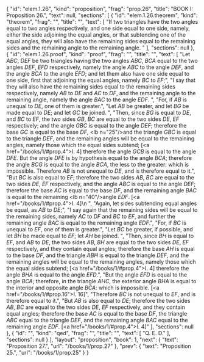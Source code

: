 {
  "id": "elem.1.26",
  "kind": "proposition",
  "frag": "prop.26",
  "title": "BOOK I: Proposition 26.",
  "text": null,
  "sections": [
    {
      "id": "elem.1.26.theorem",
      "kind": "theorem",
      "frag": "",
      "title": "",
      "text": [
        "If two triangles have the two angles equal to two angles respectively, and one side equal to one side, namely, either the side adjoining the equal angles, or that subtending one of the equal angles, they will also have the remaining sides equal to the remaining sides and the remaining angle to the remaining angle. "
      ],
      "sections": null
    },
    {
      "id": "elem.1.26.proof",
      "kind": "proof",
      "frag": "",
      "title": "",
      "text": [
        "Let <var>ABC</var>, <var>DEF</var> be two triangles having the two angles <var>ABC</var>, <var>BCA</var> equal to the two angles <var>DEF</var>, <var>EFD</var> respectively, namely the angle <var>ABC</var> to the angle <var>DEF</var>, and the angle <var>BCA</var> to the angle <var>EFD</var>; and let them also have one side equal to one side, first that adjoining the equal angles, namely <var>BC</var> to <var>EF</var>;",
        "I say that they will also have the remaining sides equal to the remaining sides respectively, namely <var>AB</var> to <var>DE</var> and <var>AC</var> to <var>DF</var>, and the remaining angle to the remaining angle, namely the angle <var>BAC</var> to the angle <var>EDF</var>. ",
        "For, if <var>AB</var> is unequal to <var>DE</var>, one of them is greater.",
        "Let <var>AB</var> be greater, and let <var>BG</var> be made equal to <var>DE</var>; and let <var>GC</var> be joined. ",
        "Then, since <var>BG</var> is equal to <var>DE</var>, and <var>BC</var> to <var>EF</var>, the two sides <var>GB</var>, <var>BC</var> are equal to the two sides <var>DE</var>, <var>EF</var> respectively; and the angle <var>GBC</var> is equal to the angle <var>DEF</var>; therefore the base <var>GC</var> is equal to the base <var>DF</var>, <lb n=\"25\"/>and the triangle <var>GBC</var> is equal to the triangle <var>DEF</var>, and the remaining angles will be equal to the remaining angles, namely those which the equal sides subtend; [<a href=\"/books/1/#prop.4\">I. 4</a>] therefore the angle <var>GCB</var> is equal to the angle <var>DFE</var>. But the angle <var>DFE</var> is by hypothesis equal to the angle <var>BCA</var>; therefore the angle <var>BCG</var> is equal to the angle <var>BCA</var>, the less to the greater: which is impossible. Therefore <var>AB</var> is not unequal to <var>DE</var>, and is therefore equal to it.",
        "But <var>BC</var> is also equal to <var>EF</var>; therefore the two sides <var>AB</var>, <var>BC</var> are equal to the two sides <var>DE</var>, <var>EF</var> respectively, and the angle <var>ABC</var> is equal to the angle <var>DEF</var>; therefore the base <var>AC</var> is equal to the base <var>DF</var>, and the remaining angle <var>BAC</var> is equal to the remaining <lb n=\"40\"/>angle <var>EDF</var>. [<a href=\"/books/1/#prop.4\">I. 4</a>]\n        ",
        "Again, let sides subtending equal angles be equal, as <var>AB</var> to <var>DE</var>;",
        "I say again that the remaining sides will be equal to the remaining sides, namely <var>AC</var> to <var>DF</var> and <var>BC</var> to <var>EF</var>, and further the remaining angle <var>BAC</var> is equal to the remaining angle <var>EDF</var>.",
        "For, if <var>BC</var> is unequal to <var>EF</var>, one of them is greater.",
        "Let <var>BC</var> be greater, if possible, and let <var>BH</var> be made equal to <var>EF</var>; let <var>AH</var> be joined. ",
        "Then, since <var>BH</var> is equal to <var>EF</var>, and <var>AB</var> to <var>DE</var>, the two sides <var>AB</var>, <var>BH</var> are equal to the two sides <var>DE</var>, <var>EF</var> respectively, and they contain equal angles; therefore the base <var>AH</var> is equal to the base <var>DF</var>, and the triangle <var>ABH</var> is equal to the triangle <var>DEF</var>, and the remaining angles will be equal to the remaining angles, namely those which the equal sides subtend; [<a href=\"/books/1/#prop.4\">I. 4</a>] therefore the angle <var>BHA</var> is equal to the angle <var>EFD</var>.",
        "But the angle <var>EFD</var> is equal to the angle <var>BCA</var>; therefore, in the triangle <var>AHC</var>, the exterior angle <var>BHA</var> is equal to the interior and opposite angle <var>BCA</var>: which is impossible. [<a href=\"/books/1/#prop.16\">I. 16</a>]",
        "Therefore <var>BC</var> is not unequal to <var>EF</var>, and is therefore equal to it.",
        "But <var>AB</var> is also equal to <var>DE</var>; therefore the two sides <var>AB</var>, <var>BC</var> are equal to the two sides <var>DE</var>, <var>EF</var> respectively, and they contain equal angles; therefore the base <var>AC</var> is equal to the base <var>DF</var>, the triangle <var>ABC</var> equal to the triangle <var>DEF</var>, and the remaining angle <var>BAC</var> equal to the remaining angle <var>EDF</var>. [<a href=\"/books/1/#prop.4\">I. 4</a>]"
      ],
      "sections": null
    },
    {
      "id": "",
      "kind": "qed",
      "frag": "",
      "title": "",
      "text": [
        "Q. E. D."
      ],
      "sections": null
    }
  ],
  "layout": "proposition",
  "book": 1,
  "next": {
    "text": "Proposition 27.",
    "url": "/books/1/prop.27"
  },
  "prev": {
    "text": "Proposition 25.",
    "url": "/books/1/prop.25"
  }
}

